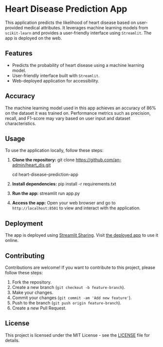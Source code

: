# Heart Disease Prediction App

This application predicts the likelihood of heart disease based on user-provided medical attributes. It leverages machine learning models from `scikit-learn` and provides a user-friendly interface using `Streamlit`. The app is deployed on the web.

## Features

- Predicts the probability of heart disease using a machine learning model.
- User-friendly interface built with `Streamlit`.
- Web-deployed application for accessibility.

## Accuracy

The machine learning model used in this app achieves an accuracy of 86% on the dataset it was trained on. Performance metrics such as precision, recall, and F1-score may vary based on user input and dataset characteristics.

## Usage

To use the application locally, follow these steps:

1. **Clone the repository:**
git clone https://github.com/an-admin/heart_dis.git

   cd heart-disease-prediction-app


3. **Install dependencies:**
pip install -r requirements.txt


4. **Run the app:**
streamlit run app.py


5. **Access the app:**
Open your web browser and go to `http://localhost:8501` to view and interact with the application.

## Deployment

The app is deployed using [Streamlit Sharing](https://www.streamlit.io/sharing). Visit [the deployed app]([https://your-app-url.com](https://heartdispredict.streamlit.app/)) to use it online.

## Contributing

Contributions are welcome! If you want to contribute to this project, please follow these steps:

1. Fork the repository.
2. Create a new branch (`git checkout -b feature-branch`).
3. Make your changes.
4. Commit your changes (`git commit -am 'Add new feature'`).
5. Push to the branch (`git push origin feature-branch`).
6. Create a new Pull Request.

## License

This project is licensed under the MIT License - see the [LICENSE](LICENSE) file for details.













